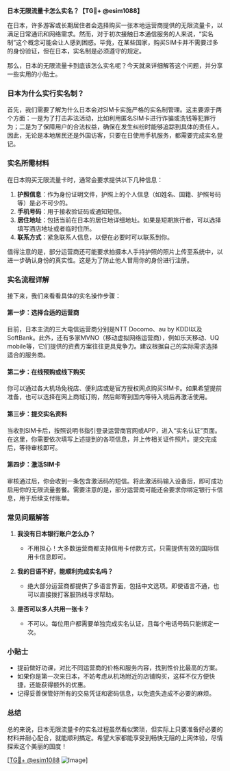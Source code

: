 **日本无限流量卡怎么实名？【TG💪+ @esim1088】**

在日本，许多游客或长期居住者会选择购买一张本地运营商提供的无限流量卡，以满足日常通讯和网络需求。然而，对于初次接触日本通信服务的人来说，“实名制”这个概念可能会让人感到困惑。毕竟，在某些国家，购买SIM卡并不需要过多的身份验证，但在日本，实名制是必须遵守的规定。

那么，日本的无限流量卡到底该怎么实名呢？今天就来详细解答这个问题，并分享一些实用的小贴士。

### 日本为什么实行实名制？

首先，我们需要了解为什么日本会对SIM卡实施严格的实名制管理。这主要源于两个方面：一是为了打击非法活动，比如利用匿名SIM卡进行诈骗或洗钱等犯罪行为；二是为了保障用户的合法权益，确保在发生纠纷时能够追踪到具体的责任人。因此，无论是本地居民还是外国访客，只要在日使用手机服务，都需要完成实名登记。

### 实名所需材料

在日本购买无限流量卡时，通常会要求提供以下几种信息：

1. **护照信息**：作为身份证明文件，护照上的个人信息（如姓名、国籍、护照号码等）是必不可少的。
2. **手机号码**：用于接收验证码或通知短信。
3. **居住地址**：包括当前在日本的居住地详细地址。如果是短期旅行者，可以选择填写酒店地址或者临时住所。
4. **联系方式**：紧急联系人信息，以便在必要时可以联系到你。

值得注意的是，部分运营商还可能要求拍摄本人手持护照的照片上传至系统中，以进一步确认身份的真实性。这是为了防止他人冒用你的身份进行注册。

### 实名流程详解

接下来，我们来看看具体的实名操作步骤：

#### 第一步：选择合适的运营商

目前，日本主流的三大电信运营商分别是NTT Docomo、au by KDDI以及SoftBank。此外，还有多家MVNO（移动虚拟网络运营商），例如乐天移动、UQ mobile等，它们提供的资费方案往往更具竞争力。建议根据自己的实际需求选择适合的服务商。

#### 第二步：在线预购或线下购买

你可以通过各大机场免税店、便利店或是官方授权网点购买SIM卡。如果希望提前准备，也可以选择在网上商城订购，然后邮寄到国内等待入境后再激活使用。

#### 第三步：提交实名资料

当收到SIM卡后，按照说明书指引登录运营商官网或APP，进入“实名认证”页面。在这里，你需要依次填写上述提到的各项信息，并上传相关证件照片。提交完成后，等待审核即可。

#### 第四步：激活SIM卡

审核通过后，你会收到一条包含激活码的短信。将此激活码输入设备后，即可成功启用你的无限流量套餐。需要注意的是，部分运营商可能还会要求你绑定银行卡信息，用于后续支付账单。

### 常见问题解答

1. **我没有日本银行账户怎么办？**
   - 不用担心！大多数运营商都支持信用卡付款方式，只需提供有效的国际信用卡信息即可。

2. **我的日语不好，能顺利完成实名吗？**
   - 绝大部分运营商都提供了多语言界面，包括中文选项。即使语言不通，也可以直接拨打客服热线寻求帮助。

3. **是否可以多人共用一张卡？**
   - 不可以。每位用户都需要单独完成实名认证，且每个电话号码只能绑定一次。

### 小贴士

- 提前做好功课，对比不同运营商的价格和服务内容，找到性价比最高的方案。
- 如果你是第一次来日本，不妨考虑从机场附近的店铺购买，这样不仅方便快捷，还能获得额外的优惠。
- 记得妥善保管好所有的交易凭证和密码信息，以免遗失造成不必要的麻烦。

### 总结

总的来说，日本无限流量卡的实名过程虽然看似繁琐，但实际上只要准备好必要的材料并耐心配合，就能顺利搞定。希望大家都能享受到畅快无阻的上网体验，尽情探索这个美丽的国度！

[[TG💪+ @esim1088](https://t.me/s/esim1088) ![Image](https://i.postimg.cc/4NQfJmqS/Snipaste-2025-05-13-00-14-12.png)]